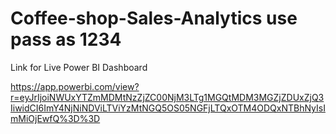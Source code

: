 # Coffee-shop-Sales-Analytics use pass as 1234

Link for Live Power BI Dashboard

https://app.powerbi.com/view?r=eyJrIjoiNWUxYTZmMDMtNzZjZC00NjM3LTg1MGQtMDM3MGZjZDUxZjQ3IiwidCI6ImY4NjNiNDViLTViYzMtNGQ5OS05NGFjLTQxOTM4ODQxNTBhNyIsImMiOjEwfQ%3D%3D
